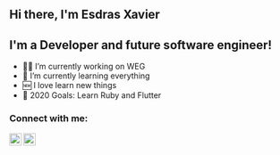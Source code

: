 ## Hi there, I'm Esdras Xavier

## I'm a Developer and future software engineer!

- 👨‍💻 I’m currently working on WEG
- 🤣 I’m currently learning everything
- 🆕 I love learn new things
- 🤗 2020 Goals: Learn Ruby and Flutter

### Connect with me:
[<img align="left" alt="esdras-xavier | LinkedIn" width="22px" src="https://cdn.jsdelivr.net/npm/simple-icons@v3/icons/linkedin.svg" />][linkedin]
[<img align="left" alt="codeSTACKr | Instagram" width="22px" src="https://cdn.jsdelivr.net/npm/simple-icons@v3/icons/instagram.svg" />][instagram]

<br />

[instagram]: https://www.instagram.com/esdras__xavier
[linkedin]: www.linkedin.com/in/esdras-xavier
